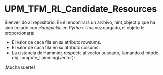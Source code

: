 # UPM_TFM_RL_Candidate_Resources

Bienvenido al repositorio. En él encontrars un archivo, hint_object.p que ha sido creado con *cloudpickle* en *Python*.
Una vez cargado, el objeto te proporcionará:

* El valor de cada fila en su atributo rowsums.
* El valor de cada fila en su atributo colsums.
* La distancia de Hamming respecto al vector buscado, llamando al mtodo obj.compute_hamming(vector)· 

¡Mucha suerte!
